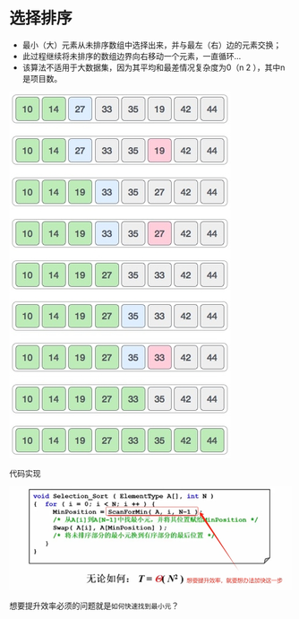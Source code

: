 # 选择排序

- 最小（大）元素从未排序数组中选择出来，并与最左（右）边的元素交换；
- 此过程继续将未排序的数组边界向右移动一个元素，一直循环...
- 该算法不适用于大数据集，因为其平均和最差情况复杂度为0（n 2 ），其中n是项目数。

![图片](./images/data-structure_4-5_1.png)

代码实现

![图片](./images/data-structure_4-5_2.png)

想要提升效率必须的问题就是`如何快速找到最小元`？